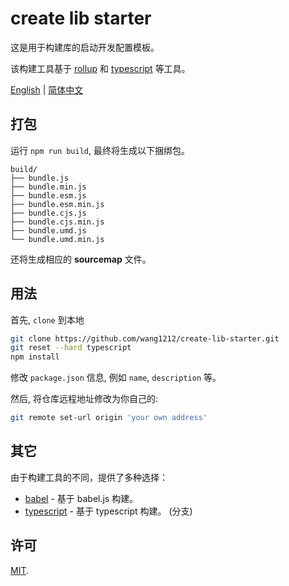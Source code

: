 # create lib starter

这是用于构建库的启动开发配置模板。

该构建工具基于 [rollup](http://rollupjs.org/) 和 [typescript](https://www.typescriptlang.org/) 等工具。

[English](./README.md) | [简体中文](./README.zh-CN.md)

## 打包

运行 `npm run build`, 最终将生成以下捆绑包。

    build/
    ├── bundle.js
    ├── bundle.min.js
    ├── bundle.esm.js
    ├── bundle.esm.min.js
    ├── bundle.cjs.js
    ├── bundle.cjs.min.js
    ├── bundle.umd.js
    └── bundle.umd.min.js

还将生成相应的 **sourcemap** 文件。

## 用法

首先, `clone` 到本地

```bash
git clone https://github.com/wang1212/create-lib-starter.git
git reset --hard typescript
npm install
```

修改 `package.json` 信息, 例如 `name`, `description` 等。

然后, 将仓库远程地址修改为你自己的:

```bash
git remote set-url origin 'your own address'
```

## 其它

由于构建工具的不同，提供了多种选择：

-   [babel](https://github.com/wang1212/create-lib-starter/) - 基于 babel.js 构建。
-   [typescript](https://github.com/wang1212/create-lib-starter/tree/typescript) - 基于 typescript 构建。 (分支)

## 许可

[MIT](./LICENSE).

